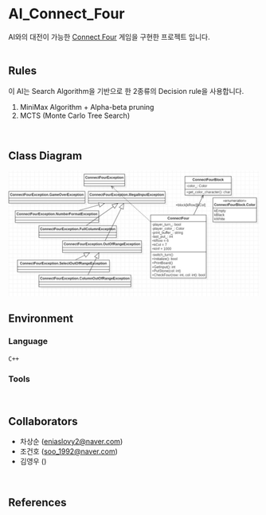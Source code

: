 # AI_Connect_Four
AI와의 대전이 가능한 [Connect Four](https://en.wikipedia.org/wiki/Connect_Four) 게임을 구현한 프로젝트 입니다.
<br><br>



## Rules
이 AI는 Search Algorithm을 기반으로 한 2종류의 Decision rule을 사용합니다.<br>
1. MiniMax Algorithm + Alpha-beta pruning
2. MCTS (Monte Carlo Tree Search)
<br>

## Class Diagram
![class_diagram](/Project1/Info/c4_class_diagram.jpg)
<br>

## Environment
### Language
<code>C++</code>
<br>

### Tools
<br>

## Collaborators
+ 차상순 (<eniaslovy2@naver.com>)
+ 조건호 (<soo_1992@naver.com>)
+ 김영우 ()
<br>

## References

<br>
